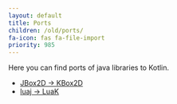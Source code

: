 ```yaml
---
layout: default
title: Ports
children: /old/ports/
fa-icon: fas fa-file-import
priority: 985
---
```


Here you can find ports of java libraries to Kotlin.

* [JBox2D -> KBox2D](/old/ports/kbox2d/)
* [luaj -> LuaK](/old/ports/luak/)
